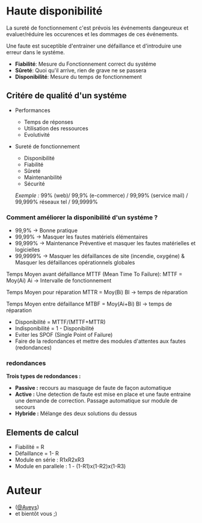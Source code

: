 # Haute disponibilité
La sureté de fonctionnement c'est prévois les événements dangeureux et evaluer/réduire les occurences et les dommages de ces événements.

Une faute est suceptible d'entrainer une défaillance et d'introduire une erreur dans le systéme.
- **Fiabilité**: Mesure du Fonctionnement correct du systéme
- **Sûreté**: Quoi qu'il arrive, rien de grave ne se passera
- **Disponibilité**: Mesure du temps de fonctionnement

## Critére de qualité d'un systéme
- Performances
  - Temps de réponses
  - Utilisation des ressources
  - Evolutivité

- Sureté de fonctionnement
  - Disponibilité
  - Fiabilité
  - Sûreté
  - Maintenanbilité
  - Sécurité

  _Exemple :_ 99% (web)/ 99,9% (e-commerce) / 99,99% (service mail) / 99,999% réseaux tel / 99,9999%

### Comment améliorer la disponibilité d'un systéme ?
- 99,9% -> Bonne pratique
- 99,99% -> Masquer les fautes matériels élémentaires
- 99,999% -> Maintenance Préventive et masquer les fautes matérielles et logicielles
- 99,9999% -> Masquer les défaillances de site (incendie, oxygéne) & Masquer les défaillances opérationnels globales

Temps Moyen avant défaillance MTTF (Mean Time To Failure): MTTF = Moy(Ai) Ai -> Intervalle de fonctionnement

Temps Moyen pour réparation MTTR = Moy(Bi) BI -> temps de réparation

Temps Moyen entre défaillance MTBF = Moy(Ai+Bi) BI -> temps de réparation
- Disponibilité = MTTF/(MTTF+MTTR)
- Indisponibilité = 1 - Disponibilité
- Eviter les SPOF (Single Point of Failure)
- Faire de la redondances et mettre des modules d'attentes aux fautes (redondances)

### redondances
**Trois types de redondances :**
- **Passive :** recours au masquage de faute de façon automatique
- **Active :** Une detection de faute est mise en place et une faute entraine une demande de correction. Passage automatique sur module de secours
- **Hybride :** Mélange des deux solutions du dessus

## Elements de calcul
- Fiabilité = R
- Défaillance = 1- R
- Module en série :  R1xR2xR3
- Module en parallele : 1 - (1-R1)x(1-R2)x(1-R3)

# Auteur
- ([@Aveys](https://github.com/Aveys))
- et bientôt vous ;)

